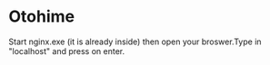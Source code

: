 # Otohime
Start nginx.exe (it is already inside) then open your broswer.Type in "localhost" and press on enter.
